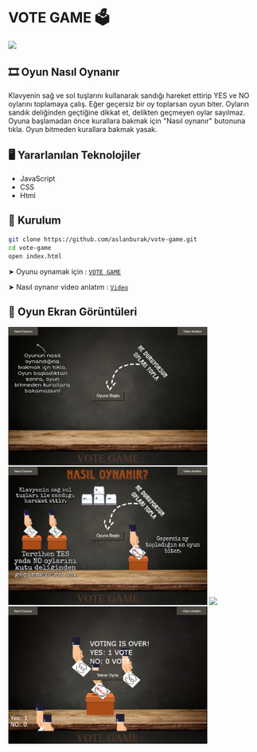# VOTE GAME 🗳️
<img src="https://github.com/aslanburak/vote-game/blob/JavaScript/images/githubimage/oynay%C4%B1s.jpg" width="800px" height="auto">

## 🎞️ Oyun Nasıl Oynanır

Klavyenin sağ ve sol tuşlarını kullanarak sandığı hareket ettirip YES ve NO oylarını toplamaya çalış. Eğer geçersiz bir oy toplarsan oyun biter. Oyların sandık deliğinden geçtiğine dikkat et, delikten geçmeyen oylar sayılmaz. 
Oyuna başlamadan önce kurallara bakmak için "Nasıl oynanır" butonuna tıkla. Oyun bitmeden kurallara bakmak yasak.

## 🖥️ Yararlanılan Teknolojiler

-   JavaScript
-   CSS
-   Html 

## 🚨 Kurulum
```sh
git clone https://github.com/aslanburak/vote-game.git
cd vote-game
open index.html
```
➤ Oyunu oynamak için : [`VOTE GAME`](http://votegame.ueuo.com/)

➤ Nasıl oynanır video anlatım : [`Video`](https://youtu.be/UGj2gOoVyiY)

## 📸 Oyun Ekran Görüntüleri

<img src="https://github.com/aslanburak/vote-game/blob/JavaScript/images/githubimage/giris.jpg" width="400px" height="auto">
<img src="https://github.com/aslanburak/vote-game/blob/JavaScript/images/githubimage/nasiloynanir.jpg" width="400px" height="auto">
<img src="https://github.com/aslanburak/vote-game/blob/JavaScript/images/githubimage/oynay%C4%B1s.jpg" width="400px" height="auto">
<img src="https://github.com/aslanburak/vote-game/blob/JavaScript/images/githubimage/bitis.jpg" width="400px" height="auto">
